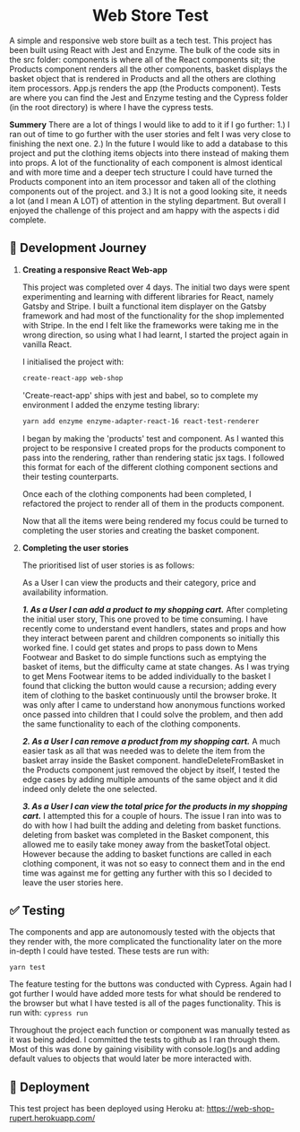 <h1 align="center">
  Web Store Test
</h1>

A simple and responsive web store built as a tech test. This project has been built using React with Jest and Enzyme. The bulk of the code sits in the src folder: components is where all of the React components sit; the Products component renders all the other components, basket displays the basket object that is rendered in Products and all the others are clothing item processors. App.js renders the app (the Products component). Tests are where you can find the Jest and Enzyme testing and the Cypress folder (in the root directory) is where I have the cypress tests.

 **Summery**
    There are a lot of things I would like to add to it if I go further: 1.) I ran out of time to go further with the user stories and felt I was very close to finishing the next one. 2.) In the future I would like to add a database to this project and put the clothing items objects into there instead of making them into props. A lot of the functionality of each component is almost identical and with more time and a deeper tech structure I could have turned the Products component into an item processor and taken all of the clothing components out of the project. and 3.) It is not a good looking site, it needs a lot (and I mean A LOT) of attention in the styling department. But overall I enjoyed the challenge of this project and am happy with the aspects i did complete.

## :running: Development Journey

1.  **Creating a responsive React Web-app**

    This project was completed over 4 days. The initial two days were spent experimenting and learning with different libraries for React, namely Gatsby and Stripe. I built a functional item displayer on the Gatsby framework and had most of the functionality for the shop implemented with Stripe. In the end I felt like the frameworks were taking me in the wrong direction, so using what I had learnt, I started the project again in vanilla React.

    I initialised the project with:
    ```sh
    create-react-app web-shop
    ```

    'Create-react-app' ships with jest and babel, so to complete my environment I added the enzyme testing library:
    ```sh
    yarn add enzyme enzyme-adapter-react-16 react-test-renderer
    ```
    I began by making the 'products' test and component. As I wanted this project to be responsive I created props for the products component to pass into the rendering, rather than rendering static jsx tags. I followed this format for each of the different clothing component sections and their testing counterparts.

    Once each of the clothing components had been completed, I refactored the project to render all of them in the products component.

    Now that all the items were being rendered my focus could be turned to completing the user stories and creating the basket component.

2.  **Completing the user stories**

    The prioritised list of user stories is as follows:


    As a User I can view the products and their category, price and availability information.

    ***1. As a User I can add a product to my shopping cart.***
      After completing the initial user story, This one proved to be time consuming. I have recently come to understand event handlers, states and props and how they interact between parent and children components so initially this worked fine. I could get states and props to pass down to Mens Footwear and Basket to do simple functions such as emptying the basket of items, but the difficulty came at state changes. As I was trying to get Mens Footwear items to be added individually to the basket I found that clicking the button would cause a recursion; adding every item of clothing to the basket continuously until the browser broke. It was only after I came to understand how anonymous functions worked once passed into children that I could solve the problem, and then add the same functionality to each of the clothing components.

    ***2. As a User I can remove a product from my shopping cart.***
      A much easier task as all that was needed was to delete the item from the basket array inside the Basket component. handleDeleteFromBasket in the Products component just removed the object by itself, I tested the edge cases by adding multiple amounts of the same object and it did indeed only delete the one selected.

    ***3. As a User I can view the total price for the products in my shopping cart.***
      I attempted this for a couple of hours. The issue I ran into was to do with how I had built the adding and deleting from basket functions. deleting from basket was completed in the Basket component, this allowed me to easily take money away from the basketTotal object. However because the adding to basket functions are called in each clothing component, it was not so easy to connect them and in the end time was against me for getting any further with this so I decided to leave the user stories here.

## :white_check_mark: Testing

The components and app are autonomously tested with the objects that they render with, the more complicated the functionality later on the more in-depth I could have tested. These tests are run with:
    
    yarn test

The feature testing for the buttons was conducted with Cypress. Again had I got further I would have added more tests for what should be rendered to the browser but what I have tested is all of the pages functionality. This is run with:
    ```
    cypress run
    ```

Throughout the project each function or component was manually tested as it was being added. I committed the tests to github as I ran through them. Most of this was done by gaining visibility with console.log()s and adding default values to objects that would later be more interacted with.

## 💫 Deployment

This test project has been deployed using Heroku at:
https://web-shop-rupert.herokuapp.com/
